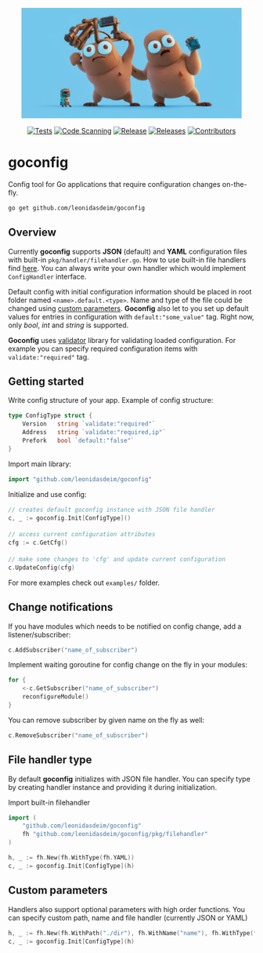 <p align="center">
 <img src="assets/goconfig.png" width="450">
</p>

<div align="center">

  <a href="">![Tests](https://github.com/leonidasdeim/goconfig/actions/workflows/go.yml/badge.svg)</a>
  <a href="">![Code Scanning](https://github.com/leonidasdeim/goconfig/actions/workflows/codeql.yml/badge.svg)</a>
  <a href="">![Release](https://badgen.net/github/release/leonidasdeim/goconfig/)</a>
  <a href="">![Releases](https://badgen.net/github/releases/leonidasdeim/goconfig)</a>
  <a href="">![Contributors](https://badgen.net/github/contributors/leonidasdeim/goconfig)</a>
  
</div>

# goconfig

Config tool for Go applications that require configuration changes on-the-fly.

```bash
go get github.com/leonidasdeim/goconfig
```

## Overview

Currently **goconfig** supports **JSON** (default) and **YAML** configuration files with built-in `pkg/handler/filehandler.go`. How to use built-in file handlers find [here](#file-handler-type). You can always write your own handler which would implement `ConfigHandler` interface.

Default config with initial configuration information should be placed in root folder named `<name>.default.<type>`. Name and type of the file could be changed using [custom parameters](#custom-parameters). **Goconfig** also let to you set up default values for entries in configuration with `default:"some_value"` tag. Right now, only *bool*, *int* and *string* is supported.

**Goconfig** uses [validator](https://github.com/go-playground/validator) library for validating loaded configuration. For example you can specify required configuration items with `validate:"required"` tag.

## Getting started

Write config structure of your app. Example of config structure:

```go
type ConfigType struct {
    Version   string `validate:"required"`
    Address   string `validate:"required,ip"`
    Prefork   bool `default:"false"`
}
```

Import main library:

```go
import "github.com/leonidasdeim/goconfig"
```

Initialize and use config:

```go
// creates default goconfig instance with JSON file handler
c, _ := goconfig.Init[ConfigType]()

// access current configuration attributes
cfg := c.GetCfg()

// make some changes to 'cfg' and update current configuration
c.UpdateConfig(cfg)
```

For more examples check out `examples/` folder.

## Change notifications

If you have modules which needs to be notified on config change, add a listener/subscriber:

```go
c.AddSubscriber("name_of_subscriber")
```

Implement waiting goroutine for config change on the fly in your modules:

```go
for {
    <-c.GetSubscriber("name_of_subscriber")
    reconfigureModule()
}
```

You can remove subscriber by given name on the fly as well:

```go
c.RemoveSubscriber("name_of_subscriber")
```

## File handler type

By default **goconfig** initializes with JSON file handler. You can specify type by creating handler instance and providing it during initialization.

Import built-in filehandler
```go
import (
	"github.com/leonidasdeim/goconfig"
	fh "github.com/leonidasdeim/goconfig/pkg/filehandler"
)
```

```go
h, _ := fh.New(fh.WithType(fh.YAML))
c, _ := goconfig.Init[ConfigType](h)
```

## Custom parameters

Handlers also support optional parameters with high order functions.
You can specify custom path, name and file handler (currently JSON or YAML)

```go
h, _ := fh.New(fh.WithPath("./dir"), fh.WithName("name"), fh.WithType(fh.JSON))
c, _ := goconfig.Init[ConfigType](h)
```
